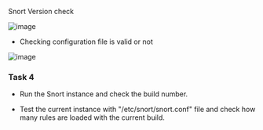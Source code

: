 Snort Version check

![image](https://github.com/Akhilkj123/Cyber-Security/assets/65653010/633690d5-2b05-4b29-bd4c-2d56acc93a98)

- Checking configuration file is valid or not

![image](https://github.com/Akhilkj123/Cyber-Security/assets/65653010/fb5824ac-3e28-42ca-844e-35e07c43f141)

### Task 4
- Run the Snort instance and check the build number.

- Test the current instance with "/etc/snort/snort.conf" file and check how many rules are loaded with the current build.

